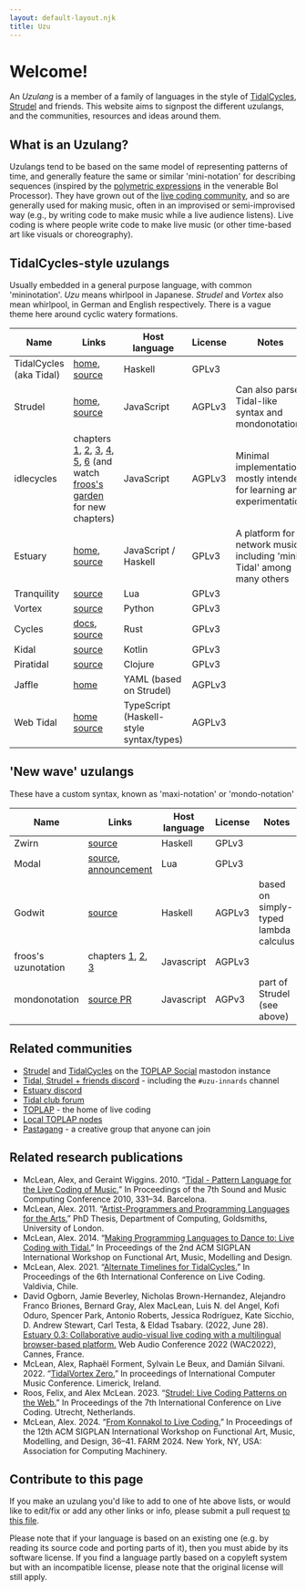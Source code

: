 ```yaml
---
layout: default-layout.njk
title: Uzu
---
```


# Welcome!

An *Uzulang* is a member of a family of languages in the style of [TidalCycles](https://tidalcycles.org), [Strudel](https://strudel.cc/) and friends. This website aims to signpost the different uzulangs, and the communities, resources and ideas around them.

## What is an Uzulang?

Uzulangs tend to be based on the same model of representing patterns of time,
and generally feature the same or similar 'mini-notation' for describing
sequences (inspired by the [polymetric
expressions](https://bolprocessor.org/polymetric-structure/) in the venerable
Bol Processor). They have grown out of the [live coding
community](https://toplap.org/), and so are generally used for making music,
often in an improvised or semi-improvised way (e.g., by writing code to make
music while a live audience listens). Live coding is where people write code to
make live music (or other time-based art like visuals or choreography).

## TidalCycles-style uzulangs

Usually embedded in a general purpose language, with common 'mininotation'.
*Uzu* means whirlpool in Japanese. *Strudel* and *Vortex* also mean whirlpool,
in German and English respectively. There is a vague theme here around cyclic
watery formations.

| Name | Links | Host language | License | Notes |
|------|-------|---------------|---------|-------|
| TidalCycles (aka Tidal) | [home](https://tidalcycles.org), [source](https://github.com/tidalcycles/tidal) | Haskell | GPLv3 |
| Strudel | [home](https://strudel.cc), [source](https://github.com/tidalcycles/strudel) | JavaScript | AGPLv3 | Can also parse Tidal-like syntax and mondonotation |
| idlecycles | chapters [1](https://garten.salat.dev/idlecycles/chapter1.html), [2](https://garten.salat.dev/idlecycles/chapter2.html), [3](https://garten.salat.dev/idlecycles/chapter3.html), [4](https://garten.salat.dev/idlecycles/chapter4.html), [5](https://garten.salat.dev/idlecycles/chapter5.html), [6](https://garten.salat.dev/idlecycles/chapter6.html) (and watch [froos's garden](https://garten.salat.dev/) for new chapters) | JavaScript | AGPLv3 | Minimal implementation mostly intended for learning and experimentation 
| Estuary | [home](https://estuary.mcmaster.ca/), [source](https://github.com/dktr0/estuary) | JavaScript / Haskell | GPLv3 | A platform for network music including 'mini-Tidal' among many others |
| Tranquility | [source](https://github.com/XiNNiW/tranquility) | Lua | GPLv3 |
| Vortex | [source](https://github.com/tidalcycles/vortex) | Python | GPLv3 |
| Cycles | [docs](https://docs.rs/cycles/latest/cycles/), [source](https://github.com/mitchmindtree/cycles) | Rust | GPLv3 |
| Kidal | [source](https://gitlab.com/ndr_brt/kidal) | Kotlin | GPLv3 |
| Piratidal | [source](https://github.com/diegovdc/piratidal) | Clojure | GPLv3 | 
| Jaffle | [home](https://roipoussiere.frama.io/jaffle/) | YAML (based on Strudel) | AGPLv3 | 
| Web Tidal | [home](https://matthewkaney.github.io/web-tidal/?Hc7RSsMwAEDR937FNa2QjDDSdnRhDF8U/QjxIS6dq2Rt1zDsGObbpb5fONeXFMSDCy1i/8YrLzw/7c7dPISb71wvMqCgRxhZa6zS3CtqtiQa0u+j1WzkVlM26r/NiYh4ubqpFeTI7+uMtOyToiCMR2QMww8bCibXf7UztTEGawyx61ulyAnjBUvONAxnzLrKMl8tm4j76fRQk/j0i102mvfEYfxYVQvm2+BumLUp/wA=) [source](https://github.com/matthewkaney/web-tidal) | TypeScript (Haskell-style syntax/types) | AGPLv3 |

## 'New wave' uzulangs

These have a custom syntax, known as 'maxi-notation' or 'mondo-notation'

| Name | Links | Host language | License | Notes |
|------|-------|---------------|---------|-------|
| Zwirn | [source](https://github.com/polymorphicengine/zwirn) | Haskell | GPLv3 |
| Modal | [source](https://github.com/neo451/modal), [announcement](https://club.tidalcycles.org/t/introducing-modal-new-lua-port-of-tidal/5228) | Lua | GPLv3 |
| Godwit | [source](https://mathr.co.uk/web/godwit.html) | Haskell | AGPLv3 | based on simply-typed lambda calculus |
| froos's uzunotation | chapters [1](https://garten.salat.dev/uzu/uzulang1.html), [2](https://garten.salat.dev/uzu/uzulang2.html), [3](https://garten.salat.dev/uzu/uzulang3.html) | Javascript | AGPLv3 |
| mondonotation | [source PR](https://github.com/tidalcycles/strudel/pull/1311) | Javascript | AGPv3 | part of Strudel (see above) |

## Related communities

* [Strudel](https://social.toplap.org/@strudel) and [TidalCycles](https://social.toplap.org/@tidalcycles) on the [TOPLAP Social](https://social.toplap.org) mastodon instance 
* [Tidal, Strudel + friends discord](https://discord.gg/CqWhZEfNbq) - including the `#uzu-innards` channel
* [Estuary discord](https://discord.gg/snvFzkPtFr)
* [Tidal club forum](https://club.tidalcycles.org/)
* [TOPLAP](https://toplap.org/) - the home of live coding
* [Local TOPLAP nodes](https://toplap.org/nodes/)
* [Pastagang](https://www.pastagang.cc/) - a creative group that anyone can join

## Related research publications

* McLean, Alex, and Geraint Wiggins. 2010. “[Tidal - Pattern Language for the Live Coding of Music.](https://doi.org/10.5281/zenodo.849841)” In Proceedings of the 7th Sound and Music Computing Conference 2010, 331–34. Barcelona.
* McLean, Alex. 2011. “[Artist-Programmers and Programming Languages for the Arts.](https://research.gold.ac.uk/id/eprint/6611/)” PhD Thesis, Department of Computing, Goldsmiths, University of London.
* McLean, Alex. 2014. “[Making Programming Languages to Dance to: Live Coding with Tidal.](https://doi.org/10.1145/2633638.2633647)” In Proceedings of the 2nd ACM SIGPLAN International Workshop on Functional Art, Music, Modelling and Design.
* McLean, Alex. 2021. “[Alternate Timelines for TidalCycles.](https://doi.org/10.5281/zenodo.5788732)” In Proceedings of the 6th International Conference on Live Coding. Valdivia, Chile. 
* David Ogborn, Jamie Beverley, Nicholas Brown-Hernandez, Alejandro Franco Briones, Bernard Gray, Alex MacLean, Luis N. del Angel, Kofi Oduro, Spencer Park, Antonio Roberts, Jessica Rodríguez, Kate Sicchio, D. Andrew Stewart, Carl Testa, & Eldad Tsabary. (2022, June 28). [Estuary 0.3: Collaborative audio-visual live coding with a multilingual browser-based platform.](https://doi.org/10.5281/zenodo.6767377) Web Audio Conference 2022 (WAC2022), Cannes, France.
* McLean, Alex, Raphaël Forment, Sylvain Le Beux, and Damián Silvani. 2022. “[TidalVortex Zero.](https://doi.org/10.5281/zenodo.6456380)” In proceedings of International Computer Music Conference. Limerick, Ireland.
* Roos, Felix, and Alex McLean. 2023. “[Strudel: Live Coding Patterns on the Web.](https://doi.org/10.5281/zenodo.7842142)” In Proceedings of the 7th International Conference on Live Coding. Utrecht, Netherlands.
* McLean, Alex. 2024. “[From Konnakol to Live Coding.](https://doi.org/10.1145/3677996.3678290)” In Proceedings of the 12th ACM SIGPLAN International Workshop on Functional Art, Music, Modelling, and Design, 36–41. FARM 2024. New York, NY, USA: Association for Computing Machinery.

## Contribute to this page

If you make an uzulang you'd like to add to one of hte above lists, or would like to edit/fix or add any other links or info, please submit a pull request [to this file](https://github.com/tidalcycles/uzu/blob/main/src/index.md). 

Please note that if your language is based on an existing one (e.g. by reading its source code and porting parts of it), then you must abide by its software license. If you find a language partly based on a copyleft system but with an incompatible license, please note that the original license will still apply.

